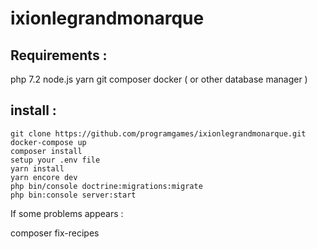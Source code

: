 # ixionlegrandmonarque

## Requirements :

php 7.2
node.js
yarn
git
composer
docker ( or other database manager )

## install :
```
git clone https://github.com/programgames/ixionlegrandmonarque.git
docker-compose up
composer install
setup your .env file
yarn install
yarn encore dev
php bin/console doctrine:migrations:migrate
php bin:console server:start
```
If some problems appears : 

composer fix-recipes
